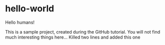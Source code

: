 # hello-world
Hello humans!

This is a sample project, created during the GitHub tutorial. 
You will not find much interesting things here...
Killed two lines and added this one